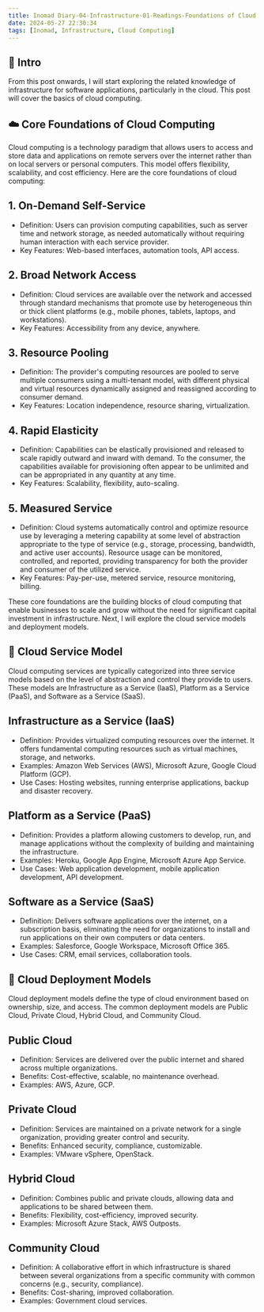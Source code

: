 ```yaml
---
title: Inomad Diary-04-Infrastructure-01-Readings-Foundations of Cloud Computing
date: 2024-05-27 22:30:34
tags: [Inomad, Infrastructure, Cloud Computing]
---
```


## **🔎 Intro**

From this post onwards, I will start exploring the related knowledge of infrastructure for software applications, particularly in the cloud. This post will cover the basics of cloud computing.

<!-- more -->

## **☁️ Core Foundations of Cloud Computing**

Cloud computing is a technology paradigm that allows users to access and store data and applications on remote servers over the internet rather than on local servers or personal computers. This model offers flexibility, scalability, and cost efficiency. Here are the core foundations of cloud computing:

## 1. On-Demand Self-Service
- Definition: Users can provision computing capabilities, such as server time and network storage, as needed automatically without requiring human interaction with each service provider.
- Key Features: Web-based interfaces, automation tools, API access.

## 2. Broad Network Access
- Definition: Cloud services are available over the network and accessed through standard mechanisms that promote use by heterogeneous thin or thick client platforms (e.g., mobile phones, tablets, laptops, and workstations).
- Key Features: Accessibility from any device, anywhere.

## 3. Resource Pooling
- Definition: The provider's computing resources are pooled to serve multiple consumers using a multi-tenant model, with different physical and virtual resources dynamically assigned and reassigned according to consumer demand.
- Key Features: Location independence, resource sharing, virtualization.

## 4. Rapid Elasticity
- Definition: Capabilities can be elastically provisioned and released to scale rapidly outward and inward with demand. To the consumer, the capabilities available for provisioning often appear to be unlimited and can be appropriated in any quantity at any time.
- Key Features: Scalability, flexibility, auto-scaling.

## 5. Measured Service
- Definition: Cloud systems automatically control and optimize resource use by leveraging a metering capability at some level of abstraction appropriate to the type of service (e.g., storage, processing, bandwidth, and active user accounts). Resource usage can be monitored, controlled, and reported, providing transparency for both the provider and consumer of the utilized service.
- Key Features: Pay-per-use, metered service, resource monitoring, billing.

These core foundations are the building blocks of cloud computing that enable businesses to scale and grow without the need for significant capital investment in infrastructure. Next, I will explore the cloud service models and deployment models.

## **🧩 Cloud Service Model**

Cloud computing services are typically categorized into three service models based on the level of abstraction and control they provide to users. These models are Infrastructure as a Service (IaaS), Platform as a Service (PaaS), and Software as a Service (SaaS).

## Infrastructure as a Service (IaaS)

- Definition: Provides virtualized computing resources over the internet. It offers fundamental computing resources such as virtual machines, storage, and networks.
- Examples: Amazon Web Services (AWS), Microsoft Azure, Google Cloud Platform (GCP).
- Use Cases: Hosting websites, running enterprise applications, backup and disaster recovery.

## Platform as a Service (PaaS)

- Definition: Provides a platform allowing customers to develop, run, and manage applications without the complexity of building and maintaining the infrastructure.
- Examples: Heroku, Google App Engine, Microsoft Azure App Service.
- Use Cases: Web application development, mobile application development, API development.

## Software as a Service (SaaS)

- Definition: Delivers software applications over the internet, on a subscription basis, eliminating the need for organizations to install and run applications on their own computers or data centers.
- Examples: Salesforce, Google Workspace, Microsoft Office 365.
- Use Cases: CRM, email services, collaboration tools.

## **🚀 Cloud Deployment Models**

Cloud deployment models define the type of cloud environment based on ownership, size, and access. The common deployment models are Public Cloud, Private Cloud, Hybrid Cloud, and Community Cloud.

## Public Cloud

- Definition: Services are delivered over the public internet and shared across multiple organizations.
- Benefits: Cost-effective, scalable, no maintenance overhead.
- Examples: AWS, Azure, GCP.

## Private Cloud

- Definition: Services are maintained on a private network for a single organization, providing greater control and security.
- Benefits: Enhanced security, compliance, customizable.
- Examples: VMware vSphere, OpenStack.

## Hybrid Cloud

- Definition: Combines public and private clouds, allowing data and applications to be shared between them.
- Benefits: Flexibility, cost-efficiency, improved security.
- Examples: Microsoft Azure Stack, AWS Outposts.

## Community Cloud

- Definition: A collaborative effort in which infrastructure is shared between several organizations from a specific community with common concerns (e.g., security, compliance).
- Benefits: Cost-sharing, improved collaboration.
- Examples: Government cloud services.